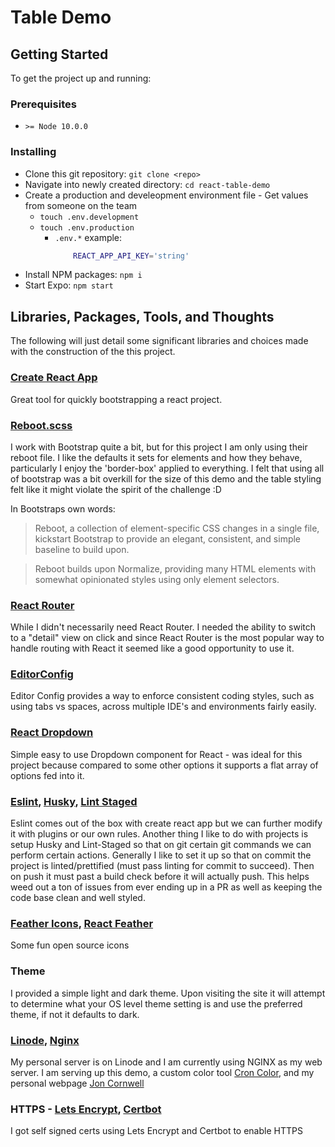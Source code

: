 # Table Demo

## Getting Started
To get the project up and running:

### Prerequisites

- `>= Node 10.0.0`

### Installing

- Clone this git repository: `git clone <repo>`
- Navigate into newly created directory: `cd react-table-demo`
- Create a production and develeopment environment file - Get values from someone on the team
  - `touch .env.development`
  - `touch .env.production`
	- `.env.*` example: 
		```bash 
			REACT_APP_API_KEY='string'
		```
- Install NPM packages: `npm i`
- Start Expo: `npm start`

## Libraries, Packages, Tools, and Thoughts

The following will just detail some significant libraries and choices made with the construction of the this project.

### [Create React App](https://github.com/facebook/create-react-app)
Great tool for quickly bootstrapping a react project.

### [Reboot.scss](https://getbootstrap.com/docs/4.0/content/reboot/)

I work with Bootstrap quite a bit, but for this project I am only using their reboot file. I like the defaults it sets for elements and how they behave, particularly I enjoy the 'border-box' applied to everything. I felt that using all of bootstrap was a bit overkill for the size of this demo and the table styling felt like it might violate the spirit of the challenge :D

In Bootstraps own words:

> Reboot, a collection of element-specific CSS changes in a single file, kickstart Bootstrap to provide an elegant, consistent, and simple baseline to build upon.

> Reboot builds upon Normalize, providing many HTML elements with somewhat opinionated styles using only element selectors.

### [React Router](https://reacttraining.com/react-router/web/guides/quick-start)

While I didn't necessarily need React Router. I needed the ability to switch to a "detail" view on click and since React Router is the most popular way to handle routing with React it seemed like a good opportunity to use it.

### [EditorConfig](https://editorconfig.org/)

Editor Config provides a way to enforce consistent coding styles, such as using tabs vs spaces, across multiple IDE's and environments fairly easily.

### [React Dropdown](https://www.npmjs.com/package/react-dropdown)
Simple easy to use Dropdown component for React - was ideal for this project because compared to some other options it supports a flat array of options fed into it.

### [Eslint](https://eslint.org/), [Husky](https://github.com/typicode/husky), [Lint Staged](https://github.com/okonet/lint-staged)
Eslint comes out of the box with create react app but we can further modify it with plugins or our own rules. Another thing I like to do with projects is setup Husky and Lint-Staged so that on git certain git commands we can perform certain actions. Generally I like to set it up so that on commit the project is linted/prettified (must pass linting for commit to succeed). Then on push it must past a build check before it will actually push. This helps weed out a ton of issues from ever ending up in a PR as well as keeping the code base clean and well styled.

### [Feather Icons](https://feathericons.com/), [React Feather](https://github.com/feathericons/react-feather)
Some fun open source icons

### Theme
I provided a simple light and dark theme. Upon visiting the site it will attempt to determine what your OS level theme setting is and use the preferred theme, if not it defaults to dark.

### [Linode](), [Nginx](https://www.nginx.com/)
My personal server is on Linode and I am currently using NGINX as my web server. I am serving up this demo, a custom color tool [Cron Color](https://croncolor.com), and my personal webpage [Jon Cornwell](https://joncornwell.com)

### HTTPS - [Lets Encrypt](https://letsencrypt.org/), [Certbot](https://certbot.eff.org/)
I got self signed certs using Lets Encrypt and Certbot to enable HTTPS
